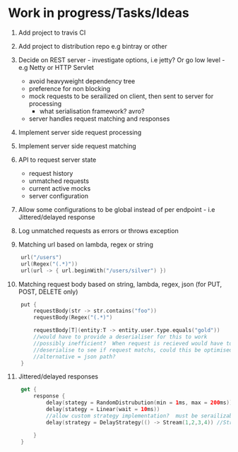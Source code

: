 # Work in progress/Tasks/Ideas

1. Add project to travis CI

2. Add project to distribution repo e.g bintray or other

3. Decide on REST server - investigate options, i.e jetty?  Or go low level - e.g Netty or HTTP Servlet
    - avoid heavyweight dependency tree
    - preference for non blocking
    - mock requests to be serailized on client, then sent to server for processing
        - what serialisation framework?  avro?
    - server handles request matching and responses

4. Implement server side request processing

5. Implement server side request matching 

6. API to request server state
    - request history
    - unmatched requests
    - current active mocks
    - server configuration

7. Allow some configurations to be global instead of per endpoint - i.e Jittered/delayed response

8. Log unmatched requests as errors or throws exception


9. Matching url based on lambda, regex or string
```kotlin
    url("/users")
    url(Regex("(.*)"))
    url(url -> { url.beginWith("/users/silver") })
```

10. Matching request body based on string, lambda, regex, json (for PUT, POST, DELETE only)
```kotlin
    put {
        requestBody(str -> str.contains("foo"))
        requestBody(Regex("(.*)")

        requestBody[T](entity:T -> entity.user.type.equals("gold"))
        //would have to provide a deserialiser for this to work
        //possibly inefficient?  When request is recieved would have to try and
        //deserialise to see if request matchs, could this be optimised?
        //alternative = json path?
    }
```

11. Jittered/delayed responses
```kotlin
    get {
        response {
            delay(stategy = RandomDistrubution(min = 1ms, max = 200ms))
            delay(stategy = Linear(wait = 10ms))
            //allow custom strategy implementation?  must be serailizable
            delay(strategy = DelayStrategy(() -> Stream(1,2,3,4)) //Stream represents wait times

        }
    }
```
